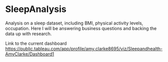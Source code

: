 # SleepAnalysis
Analysis on a sleep dataset, including BMI, physical activity levels, occupation. Here I will be answering business questions and backing the data up with research.


Link to the current dashboard
https://public.tableau.com/app/profile/amy.clarke8695/viz/Sleepandhealth-AmyClarke/Dashboard1
